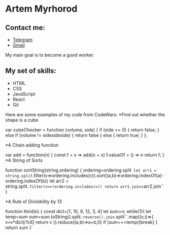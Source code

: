 # Artem Myrhorod
## Contact me:
* [Telegram](@ArtemMyrhorod "Telegram")
* [Gmail](mirgorodartem@gmail.com "Gmail")

My main goal is to become a good worker.

## My set of skills:
* HTML 
* CSS
* JavaScript
* React
* Git

Here are some examples of my code from CodeWars:
*Find out whether the shape is a cube

var cubeChecker = function (volume, side) {
  if (side <= 0) {
    return false;
  } else if (volume != side*side*side) {
    return false
  } else {
    return true;
  }
};

*A Chain adding function

var add = function(n) {
  const f = x => add(n + x)
  f.valueOf = () => n
  return f;
}
*A String of Sorts

function sortString(string,ordering) {
  ordering=ordering.split``
  let arr1 = string.split``.filter(v=>ordering.includes(v)).sort((a,b)=>ordering.indexOf(a)-ordering.indexOf(b))
  let arr2 = string.split``.filter(v=>!ordering.includes(v))
  return arr1.join``+arr2.join``
}

*A Rule of Divisibility by 13

function third(n) {
   const dict=[1, 10, 9, 12, 3, 4]
   let sum=n;
   while(1){
       let temp=sum
       sum=sum.toString().split``.reverse().join``.split``.map((v,i)=>{
         v=v*dict[i%6]
         return v
       }).reduce((a,b)=>a+b,0)
       if (sum===temp){break}
     }
   return sum
}`